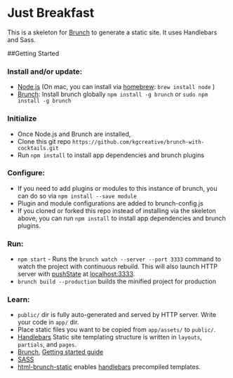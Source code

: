 # Just Breakfast
This is a skeleton for [Brunch](http://brunch.io) to generate a static site. It uses Handlebars and Sass.

##Getting Started
### Install and/or update:
* [Node.js](http://nodejs.org) (On mac, you can install via [homebrew](http://brew.sh/): `brew install node` )
* [Brunch](http://brunch.io): Install brunch globally `npm install -g brunch` or `sudo npm install -g brunch`

### Initialize
* Once Node.js and Brunch are installed,
* Clone this git repo `https://github.com/kgcreative/brunch-with-cocktails.git`
* Run `npm install` to install app dependencies and brunch plugins

### Configure:
* If you need to add plugins or modules to this instance of brunch, you can do so via `npm install --save module`
* Plugin and module configurations are added to brunch-config.js
* If you cloned or forked this repo instead of installing via the skeleton above, you can run `npm install` to install app dependencies and brunch plugins.

### Run:
* `npm start` - Runs the `brunch watch --server --port 3333` command to watch the project with continuous rebuild. This will also launch HTTP server with [pushState](https://developer.mozilla.org/en-US/docs/Web/Guide/API/DOM/Manipulating_the_browser_history) at [localhost:3333](http://localhost:3333).
* `brunch build --production` builds the minified project for production

### Learn:
* `public/` dir is fully auto-generated and served by HTTP server.  Write your code in `app/` dir.
* Place static files you want to be copied from `app/assets/` to `public/`.
* [Handlebars](http://handlebarsjs.com) Static site templating structure is written in `layouts`, `partials`, and `pages`.
* [Brunch](http://brunch.io), [Getting started guide](https://github.com/brunch/brunch-guide#readme)
* [SASS](http://sass-lang.com/)
* [html-brunch-static](https://github.com/bmatcuk/html-brunch-static) enables [handlebars](http://handlebarsjs.com/) precompiled templates.
